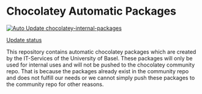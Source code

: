 # Chocolatey Automatic Packages

[![Auto Update chocolatey-internal-packages](https://github.com/ITS-Unibas/chocolatey-internal-packages/actions/workflows/au.yml/badge.svg)](https://github.com/ITS-Unibas/chocolatey-internal-packages/actions/workflows/au.yml)

[Update status](https://gist.github.com/96b4efbc9647eab3f4ae8eee2e90207e)


This repository contains automatic chocolatey packages which are created by the IT-Services of the University of Basel.
These packages will only be used for internal uses and will not be pushed to the chocolatey community repo. That is because the packages already exist in the community repo and does not fulfill our needs or we cannot simply push these packages to the community repo for other reasons.
